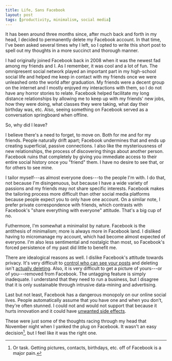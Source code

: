 ```yaml
---
title: Life, Sans Facebook
layout: post
tags: [productivity, minimalism, social media]
---
```

It has been around three months since, after much back and forth in my head, I decided to permanently delete my Facebook account. In that time, I've been asked several times why I left, so I opted to write this short post to spell out my thoughts in a more succinct and thorough manner.

I had originally joined Facebook back in 2008 when it was the newest fad among my friends and I. As I remember, it was cool and a lot of fun. The omnipresent social network played an important part in my high-school social life and helped me keep in contact with my friends once we were unleashed onto the world after graduation. My friends were a decent group on the internet and I mostly enjoyed my interactions with them, so I do not have any horror stories to relate. Facebook helped facilitate my long distance relationships by allowing me to keep up with my friends' new jobs, how they were doing, what classes they were taking, what day their birthday was, etc. Also, seeing something on Facebook served as a conversation springboard when offline. 

So, why did I leave?

I believe there's a need to forget, to move on. Both for me and for my friends. People naturally drift apart; Facebook undermines that and ends up creating superficial, passive connections. I also like the mysteriousness of new relationships, the process of discovering things about another person. Facebook ruins that completely by giving you immediate access to their entire social history once you "friend" them. I have no desire to see that, or for others to see mine. 

I tailor myself---as almost everyone does---to the people I'm with. I do that, not because I'm disingenuous, but because I have a wide variety of passions and my friends may not share specific interests. Facebook makes the tailoring process more difficult than other social media platforms because people expect you to only have one account. On a similar note, I prefer private correspondence with friends, which contrasts with Facebook's "share everything with everyone" attitude. That's a big cup of no.

Futhermore, I'm somewhat a minimalist by nature. Facebook is the antithesis of minimalism; more is always more in Facebook land. I disliked having to micromanage my account, which had become almost expected of everyone. I'm also less sentimental and nostalgic than most, so Facebook's forced persistence of my past did little to benefit me. 

There are idealogical reasons as well. I dislike Facebook's attitude towards privacy. It's very difficult to [control who can see your posts](http://www.forbes.com/sites/kashmirhill/2012/12/26/oops-mark-zuckerbergs-sister-has-a-private-facebook-photo-go-public/) and deleting isn't [actually deleting](http://wellpreparedmind.wordpress.com/2012/10/24/dont-be-fooled-facebook-is-forever/). Also, it is very difficult to get a picture of yours---or of you---removed from Facebook. The untagging feature is simply inadequate. I understand that they need to run a business, but I disagree that it is only sustainable through intrusive data-mining and advertising. 

Last but not least, Facebook has a dangerous monopoly on our online social lives. People automatically assume that you have one and when you don't, they're often stunned. I could not and would not support that because it hurts innovation and it could have [unwanted side effects](http://en.wikipedia.org/wiki/Criticism_of_Facebook#Accusation_of_politically_biased_granting_of_group_upgrades).

These were just some of the thoughts racing through my head that November night when I yanked the plug on Facebook. It wasn't an easy decision[^1], but I feel like it was the right one. 

[^1]: Or task. Getting pictures, contacts, birthdays, etc. off of Facebook is a major pain.